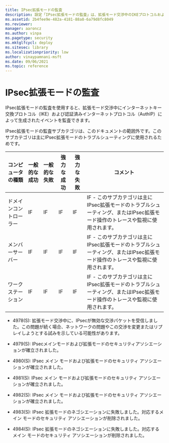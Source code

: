 ```yaml
---
title: IPsec拡張モードの監査
description: 設定「IPsec拡張モードの監査」は、拡張モード交渉中のIKEプロトコルおよびAuthIPの結果に対して監査イベントが生成されるかどうかを決定します。
ms.assetid: 2b4fee9e-482a-4181-88a8-6a79d8fc8049
ms.reviewer: 
manager: aaroncz
ms.author: vinpa
ms.pagetype: security
ms.mktglfcycl: deploy
ms.sitesec: library
ms.localizationpriority: low
author: vinaypamnani-msft
ms.date: 09/06/2021
ms.topic: reference
---
```


# IPsec拡張モードの監査

IPsec拡張モードの監査を使用すると、拡張モード交渉中にインターネットキー交換プロトコル（IKE）および認証済みインターネットプロトコル（AuthIP）によって生成されたイベントを監査できます。

IPsec拡張モードの監査サブカテゴリは、このドキュメントの範囲外です。このサブカテゴリは主にIPsec拡張モードのトラブルシューティングに使用されるためです。

| コンピュータの種類 | 一般的な成功 | 一般的な失敗 | 強力な成功 | 強力な失敗 | コメント |
|-------------------|-----------------|-----------------|------------------|------------------|----------|
| ドメインコントローラー | IF              | IF              | IF               | IF               | IF - このサブカテゴリは主にIPsec拡張モードのトラブルシューティング、またはIPsec拡張モード操作のトレースや監視に使用されます。 |
| メンバーサーバー     | IF              | IF              | IF               | IF               | IF - このサブカテゴリは主にIPsec拡張モードのトラブルシューティング、またはIPsec拡張モード操作のトレースや監視に使用されます。 |
| ワークステーション       | IF              | IF              | IF               | IF               | IF - このサブカテゴリは主にIPsec拡張モードのトラブルシューティング、またはIPsec拡張モード操作のトレースや監視に使用されます。 |

- 4978(S): 拡張モード交渉中に、IPsecが無効な交渉パケットを受信しました。この問題が続く場合、ネットワークの問題やこの交渉を変更またはリプレイしようとする試みを示している可能性があります。

- 4979(S): IPsecメインモードおよび拡張モードのセキュリティアソシエーションが確立されました。

- 4980(S): IPsec メイン モードおよび拡張モードのセキュリティ アソシエーションが確立されました。

- 4981(S): IPsec メイン モードおよび拡張モードのセキュリティ アソシエーションが確立されました。

- 4982(S): IPsec メイン モードおよび拡張モードのセキュリティ アソシエーションが確立されました。

- 4983(S): IPsec 拡張モードのネゴシエーションに失敗しました。対応するメイン モードのセキュリティ アソシエーションが削除されました。

- 4984(S): IPsec 拡張モードのネゴシエーションに失敗しました。対応するメイン モードのセキュリティ アソシエーションが削除されました。
